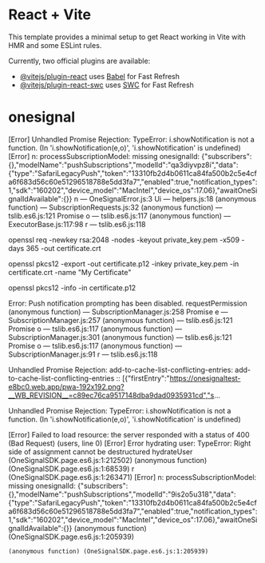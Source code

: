 # React + Vite

This template provides a minimal setup to get React working in Vite with HMR and some ESLint rules.

Currently, two official plugins are available:

- [@vitejs/plugin-react](https://github.com/vitejs/vite-plugin-react/blob/main/packages/plugin-react/README.md) uses [Babel](https://babeljs.io/) for Fast Refresh
- [@vitejs/plugin-react-swc](https://github.com/vitejs/vite-plugin-react-swc) uses [SWC](https://swc.rs/) for Fast Refresh
# onesignal

[Error] Unhandled Promise Rejection: TypeError: i.showNotification is not a function. (In 'i.showNotification(e,o)', 'i.showNotification' is undefined)
[Error] n: processSubscriptionModel: missing onesignalId: {"subscribers":{},"modelName":"pushSubscriptions","modelId":"qa3diyvpz8i","data":{"type":"SafariLegacyPush","token":"13310fb2d4b0611ca84fa500b2c5e4cfa6f683d56c60e51296518788e5dd3fa7","enabled":true,"notification_types":1,"sdk":"160202","device_model":"MacIntel","device_os":17.06},"awaitOneSignalIdAvailable":{}}
n — OneSignalError.js:3
Ui — helpers.js:18
(anonymous function) — SubscriptionRequests.js:32
(anonymous function) — tslib.es6.js:121
Promise
o — tslib.es6.js:117
(anonymous function) — ExecutorBase.js:117:98
r — tslib.es6.js:118

openssl req -newkey rsa:2048 -nodes -keyout private_key.pem -x509 -days 365 -out certificate.crt


openssl pkcs12 -export -out certificate.p12 -inkey private_key.pem -in certificate.crt -name "My Certificate"

openssl pkcs12 -info -in certificate.p12

Error: Push notification prompting has been disabled.
requestPermission
(anonymous function) — SubscriptionManager.js:258
Promise
e — SubscriptionManager.js:257
(anonymous function) — tslib.es6.js:121
Promise
o — tslib.es6.js:117
(anonymous function) — SubscriptionManager.js:301
(anonymous function) — tslib.es6.js:121
Promise
o — tslib.es6.js:117
(anonymous function) — SubscriptionManager.js:91
r — tslib.es6.js:118


Unhandled Promise Rejection: add-to-cache-list-conflicting-entries: add-to-cache-list-conflicting-entries :: [{"firstEntry":"https://onesignaltest-e8bc0.web.app/pwa-192x192.png?__WB_REVISION__=c89ec76ca9517148dba9dad0935931cd","s...

Unhandled Promise Rejection: TypeError: i.showNotification is not a function. (In 'i.showNotification(e,o)', 'i.showNotification' is undefined)


[Error] Failed to load resource: the server responded with a status of 400 (Bad Request) (users, line 0)
[Error] Error hydrating user: TypeError: Right side of assignment cannot be destructured
	hydrateUser (OneSignalSDK.page.es6.js:1:212502)
	(anonymous function) (OneSignalSDK.page.es6.js:1:68539)
	r (OneSignalSDK.page.es6.js:1:263471)
[Error] n: processSubscriptionModel: missing onesignalId: {"subscribers":{},"modelName":"pushSubscriptions","modelId":"9is2o5u318","data":{"type":"SafariLegacyPush","token":"13310fb2d4b0611ca84fa500b2c5e4cfa6f683d56c60e51296518788e5dd3fa7","enabled":true,"notification_types":1,"sdk":"160202","device_model":"MacIntel","device_os":17.06},"awaitOneSignalIdAvailable":{}}
	(anonymous function) (OneSignalSDK.page.es6.js:1:205939)



	(anonymous function) (OneSignalSDK.page.es6.js:1:205939)

